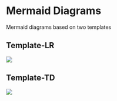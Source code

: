 # Mermaid Diagrams

Mermaid diagrams based on two templates

## Template-LR

[![](https://mermaid.ink/img/pako:eNqtVEuPmzAQ_iuuV6m2qxAFaFqFNJWWZG_bS1PtJe7BwZNgxdjIOM1uEf-9NqQLaR7aQznAMN988_J4SpwoBjjCvV7JJTclwSaFDAiOCF7Rwgr9g2q2WNTaO1QKLsFLgW9SE_mDYATZO57lShsqzQStlTRewX9DFAzz5wky8Gw8KvhGRgLWpmNaoc2Ss7spIQTfu9dPVORUorJ14Q-GPmQTlCihdLRPuYEJYrzIBX2JVkIl26MACUgDug1xJoKGxNgIXAjLp8m2Qh2bp8bG1thlxudzGw7G_ym1-CS1m0_roX0mqDBabSEymkobX8MxcXYps88jl9pxNl3ivCX2O-qHi_7e5M4VcMZdU9dpJZ1mDIBtwDMpT7YSisKTSmdUHDjenjOTRr6bpoOXm_F4bDP4l1ZLJ6xu0xtGTo09DOkxZb_sTGpVO_hPVHO6ElDY8S8RwQUkSjKqX2bu4Os70SHWvFzz7C0GsdIMdGtWDyTBlbVYC7VPUqqNi0pwajLxSFcgXBZG78A5oYxxubGKYGh_bYjtIqdJoxo5lbSXu1UFw6pCVa9H5Ktz9PidyHv_dknwD240oC8r_RVJ_gvoDvn27D4QSWTs33bxAxwQbNE4uIKFlzEiZ_7yDBraoBYLrmDhZYzI-VmvH2t0HlzBwsuYaxGaTqco9tF7FAfuFTaNQZ7noZnv-tCIgSu7EcOmyvpn7ruiGjFwNTRiiPs4AzvqnNklXBKJULuB0d8VTGRl7XY5owYeGDdK42hNRQF9THdGLV5kchiKg9Gc042m2asV1KRvzaqvN371B84zBfs)](https://mermaid.live/edit#pako:eNqtVEuPmzAQ_iuuV6m2qxAFaFqFNJWWZG_bS1PtJe7BwZNgxdjIOM1uEf-9NqQLaR7aQznAMN988_J4SpwoBjjCvV7JJTclwSaFDAiOCF7Rwgr9g2q2WNTaO1QKLsFLgW9SE_mDYATZO57lShsqzQStlTRewX9DFAzz5wky8Gw8KvhGRgLWpmNaoc2Ss7spIQTfu9dPVORUorJ14Q-GPmQTlCihdLRPuYEJYrzIBX2JVkIl26MACUgDug1xJoKGxNgIXAjLp8m2Qh2bp8bG1thlxudzGw7G_ym1-CS1m0_roX0mqDBabSEymkobX8MxcXYps88jl9pxNl3ivCX2O-qHi_7e5M4VcMZdU9dpJZ1mDIBtwDMpT7YSisKTSmdUHDjenjOTRr6bpoOXm_F4bDP4l1ZLJ6xu0xtGTo09DOkxZb_sTGpVO_hPVHO6ElDY8S8RwQUkSjKqX2bu4Os70SHWvFzz7C0GsdIMdGtWDyTBlbVYC7VPUqqNi0pwajLxSFcgXBZG78A5oYxxubGKYGh_bYjtIqdJoxo5lbSXu1UFw6pCVa9H5Ktz9PidyHv_dknwD240oC8r_RVJ_gvoDvn27D4QSWTs33bxAxwQbNE4uIKFlzEiZ_7yDBraoBYLrmDhZYzI-VmvH2t0HlzBwsuYaxGaTqco9tF7FAfuFTaNQZ7noZnv-tCIgSu7EcOmyvpn7ruiGjFwNTRiiPs4AzvqnNklXBKJULuB0d8VTGRl7XY5owYeGDdK42hNRQF9THdGLV5kchiKg9Gc042m2asV1KRvzaqvN371B84zBfs)

## Template-TD

[![](https://mermaid.ink/img/pako:eNqtVU2P2jAQ_SuuV1TtiiCSdLsilEob2Ft7YrWXdQ_GHoiFY0eOKUtR_nudj27Cp_ZQDmEyb97MG3vs7DHTHHCEe729UMLuCbYJpEBwRPCC5s7oN67pfF55b9FeCgVeAmKV2MgfBHeQfhBppo2lyo7RUivr5eIPRMEwex0jC6_Wo1KsVCRhaTuhBVq9CH47IYTgh_LxC-UZVWjfpvAHQx_SMWJaahNtE2FhjLjIM0l30UJqtj4owEBZMG2JMxUMMOsqCCkdn7J1gToxz3WM67HLjM9rGw5G_0la3Errn7qZMExCo_nm63LofmOUW6PXEFlDlRNm4DDj9JLk-7tS86HMLnHWErtSHi_me1e6484eu3tx2klnlQbAV-DZRLC1gjz3lDYplQ3H2wpuk8gvx6zJcjMajZyCY1plnbC6u1EzMmrdLimPa_fPz0gr2hPxTI2gCwm5Oxfu4OTAtOLU7KblQFRnpcOraJkR6XsCYm04mDasGlSCCxexlHrLEmpsXTSxqfxBFyBLEdZsoExCORdq5Rzh0L26Eut5RlnHpdyhb133w6JARa9H1Fty9DQj6sH_9ELwk7AG0LeF-Y6U-A10g3y3dZ-JIio-CmjwoMbj4CoaXkOJmvrn4NDBDguuYOFljKjZ2axfKnQWXMHCy1i5UGgymaDYRx9RHJSPsF4e5HkemvrlWtRmUDZem2HdZfUy88umajMoe6jNEPdxCm7eBXdX9J4ohNr7Gf27oIkqXNwm49TCIxdWGxwtqcyhj-nG6vlOsWY0mqCZoCtD07coqEg_6w9B9T0o_gLEKA_g)](https://mermaid.live/edit#pako:eNqtVU2P2jAQ_SuuV1TtiiCSdLsilEob2Ft7YrWXdQ_GHoiFY0eOKUtR_nudj27Cp_ZQDmEyb97MG3vs7DHTHHCEe729UMLuCbYJpEBwRPCC5s7oN67pfF55b9FeCgVeAmKV2MgfBHeQfhBppo2lyo7RUivr5eIPRMEwex0jC6_Wo1KsVCRhaTuhBVq9CH47IYTgh_LxC-UZVWjfpvAHQx_SMWJaahNtE2FhjLjIM0l30UJqtj4owEBZMG2JMxUMMOsqCCkdn7J1gToxz3WM67HLjM9rGw5G_0la3Errn7qZMExCo_nm63LofmOUW6PXEFlDlRNm4DDj9JLk-7tS86HMLnHWErtSHi_me1e6484eu3tx2klnlQbAV-DZRLC1gjz3lDYplQ3H2wpuk8gvx6zJcjMajZyCY1plnbC6u1EzMmrdLimPa_fPz0gr2hPxTI2gCwm5Oxfu4OTAtOLU7KblQFRnpcOraJkR6XsCYm04mDasGlSCCxexlHrLEmpsXTSxqfxBFyBLEdZsoExCORdq5Rzh0L26Eut5RlnHpdyhb133w6JARa9H1Fty9DQj6sH_9ELwk7AG0LeF-Y6U-A10g3y3dZ-JIio-CmjwoMbj4CoaXkOJmvrn4NDBDguuYOFljKjZ2axfKnQWXMHCy1i5UGgymaDYRx9RHJSPsF4e5HkemvrlWtRmUDZem2HdZfUy88umajMoe6jNEPdxCm7eBXdX9J4ohNr7Gf27oIkqXNwm49TCIxdWGxwtqcyhj-nG6vlOsWY0mqCZoCtD07coqEg_6w9B9T0o_gLEKA_g)